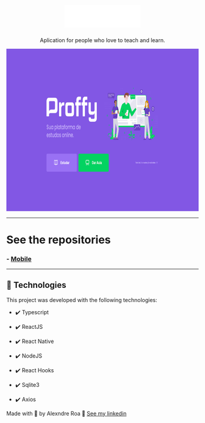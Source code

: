 <h1 align="center">
<br>
  <img src="./github/logo.svg" alt="Proffy" width="200">
<br>
</h1>

<p align="center">Aplication for people who love to teach and learn.</p>

<div align="center" >
  <img src="./github/getClasses.gif" alt="demo-web" height="425">
</div>

---

# See the repositories

### - [Mobile](https://github.com/alexandre-roa/proffy-mobile)

---


## 🚀 Technologies

This project was developed with the following technologies:

- ✔️ Typescript

- ✔️ ReactJS

- ✔️ React Native

- ✔️ NodeJS

- ✔️ React Hooks

- ✔️ Sqlite3

- ✔️ Axios


Made with 💜 by Alexndre Roa 👋 [See my linkedin](https://www.linkedin.com/in/azaroa/)